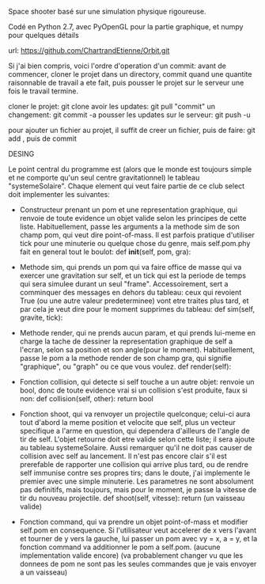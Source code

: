 Space shooter basé sur une simulation physique rigoureuse. 

Codé en Python 2.7, avec PyOpenGL pour la partie graphique, et numpy pour quelques détails

url: https://github.com/ChartrandEtienne/Orbit.git

Si j'ai bien compris, voici l'ordre d'operation d'un commit: avant de commencer, cloner le projet dans un directory, commit quand une quantite raisonnable de travail a ete fait, puis pousser le projet sur le serveur une fois le travail termine. 

cloner le projet: git clone <url du projet>
avoir les updates: git pull
"commit" un changement: git commit -a
pousser les updates sur le serveur: git push -u

pour ajouter un fichier au projet, il suffit de creer un fichier, puis de faire: git add <nom du fichier>, puis de commit



DESING

Le point central du programme est (alors que le monde est toujours simple et ne comporte qu'un seul centre gravitationnel) le tableau "systemeSolaire". Chaque element qui veut faire partie de ce club select doit implementer les suivantes:

- Constructeur prenant un pom et une representation graphique, qui renvoie de toute evidence un objet valide selon les principes de cette liste. Habituellement, passe les arguments a la methode sim de son champ pom, qui veut dire point-of-mass. Il est parfois pratique d'utiliser tick pour une minuterie ou quelque chose du genre, mais self.pom.phy fait en general tout le boulot:
	def __init__(self, pom, gra):

- Methode sim, qui prends un pom qui va faire office de masse qui va exercer une gravitation sur self, et un tick qui est la periode de temps qui sera simulee durant un seul "frame". Accessoirement, sert a comminquer des messages en dehors du tableau: ceux qui revoient True (ou une autre valeur predeterminee) vont etre traites plus tard, et par cela je veut dire pour le moment supprimes du tableau:
	def sim(self, gravite, tick):

- Methode render, qui ne prends aucun param, et qui prends lui-meme en charge la tache de dessiner la representation graphique de self a l'ecran, selon sa position et son angle(pour le moment). Habituellement, passe le pom a la methode render de son champ gra, qui signifie "graphique", ou "graph" ou ce que vous voulez. 
	def render(self):

- Fonction collision, qui detecte si self touche a un autre objet: renvoie un bool, donc de toute evidence vrai si un collision s'est produite, faux si non:
	def collision(self, other):
	return bool

- Fonction shoot, qui va renvoyer un projectile quelconque; celui-ci aura tout d'abord la meme position et velocite que self, plus un vecteur specifique a l'arme en question, qui dependera d'ailleurs de l'angle de tir de self. L'objet retourne doit etre valide selon cette liste; il sera ajoute au tableau systemeSolaire. Aussi remarquer qu'il ne doit pas causer de collision avec self au lancement. Il n'est pas encore clair s'il est prerefable de rapporter une collision qui arrive plus tard, ou de rendre self immunise contre ses propres tirs; dans le doute, j'ai implemente le premier avec une simple minuterie. Les parametres ne sont absolument pas definitifs, mais toujours, mais pour le moment, je passe la vitesse de tir du nouveau projectile. 
	def shoot(self, vitesse):
	return (un vaisseau valide)

- Fonction command, qui va prendre un objet point-of-mass et modifier self.pom en consequence. Si l'utilisateur veut accelerer de x vers l'avant et tourner de y vers la gauche, lui passer un pom avec vy = x, a = y, et la fonction command va additionner le pom a self.pom. (aucune implementation valide encore) (va probablement changer vu que les donnees de pom ne sont pas les seules commandes que je vais envoyer a un vaisseau)
